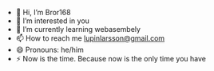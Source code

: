 - 👋 Hi, I’m Bror168
- 👀 I’m interested in you
- 🌱 I’m currently learning webasembely
- 📫 How to reach me lupinlarsson@gmail.com
- 😄 Pronouns: he/him
- ⚡ Now is the time. Because now is the only time you have

<!---
Bror168/Bror168 is a ✨ special ✨ repository because its `README.md` (this file) appears on your GitHub profile.
You can click the Preview link to take a look at your changes.
--->

